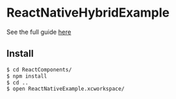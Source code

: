 # ReactNativeHybridExample

See the full guide [here](https://medium.com/delivery-com-engineering/react-native-in-an-existing-ios-app-delivered-874ba95a3c52)

## Install

```bash
$ cd ReactComponents/
$ npm install
$ cd ..
$ open ReactNativeExample.xcworkspace/
```